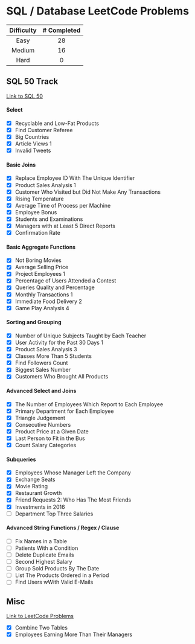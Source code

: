 # SQL / Database LeetCode Problems

| Difficulty | # Completed |
| :-------------------: | :----------: |
| Easy            | 28      |
| Medium            | 16      |
| Hard            | 0      |

## SQL 50 Track
[Link to SQL 50](https://leetcode.com/studyplan/top-sql-50/)
#### Select
- [x] Recyclable and Low-Fat Products
- [x] Find Customer Referee
- [x] Big Countries
- [x] Article Views 1
- [x] Invalid Tweets
#### Basic Joins
- [x] Replace Employee ID With The Unique Identifier
- [x] Product Sales Analysis 1
- [x] Customer Who Visited but Did Not Make Any Transactions
- [x] Rising Temperature
- [x] Average Time of Process per Machine
- [x] Employee Bonus
- [x] Students and Examinations
- [x] Managers with at Least 5 Direct Reports
- [x] Confirmation Rate
#### Basic Aggregate Functions
- [x] Not Boring Movies
- [x] Average Selling Price
- [x] Project Employees 1
- [x] Percentage of Users Attended a Contest
- [x] Queries Quality and Percentage
- [x] Monthly Transactions 1
- [x] Immediate Food Delivery 2
- [x] Game Play Analysis 4
#### Sorting and Grouping
- [x] Number of Unique Subjects Taught by Each Teacher
- [x] User Activity for the Past 30 Days 1
- [x] Product Sales Analysis 3
- [x] Classes More Than 5 Students
- [x] Find Followers Count
- [x] Biggest Sales Number
- [x] Customers Who Brought All Products
#### Advanced Select and Joins
- [x] The Number of Employees Which Report to Each Employee
- [x] Primary Department for Each Employee
- [x] Triangle Judgement
- [x] Consecutive Numbers
- [x] Product Price at a Given Date
- [x] Last Person to Fit in the Bus
- [x] Count Salary Categories
#### Subqueries
- [x] Employees Whose Manager Left the Company
- [x] Exchange Seats
- [x] Movie Rating
- [x] Restaurant Growth
- [x] Friend Requests 2: Who Has The Most Friends
- [x] Investments in 2016
- [ ] Department Top Three Salaries
#### Advanced String Functions / Regex / Clause
- [ ] Fix Names in a Table
- [ ] Patients With a Condition
- [ ] Delete Duplicate Emails
- [ ] Second Highest Salary
- [ ] Group Sold Products By The Date
- [ ] List The Products Ordered in a Period
- [ ] Find Users wWith Valid E-Mails
## Misc
[Link to LeetCode Problems](https://leetcode.com/problemset/database/?sorting=W3sic29ydE9yZGVyIjoiQVNDRU5ESU5HIiwib3JkZXJCeSI6IkRJRkZJQ1VMVFkifV0%3D)
- [x] Combine Two Tables
- [x] Employees Earning More Than Their Managers
